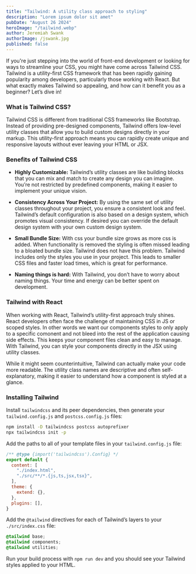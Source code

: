 ```yaml
---
title: "Tailwind: A utility class approach to styling"
description: "Lorem ipsum dolor sit amet"
pubDate: "August 26 2024"
heroImage: "/tailwind.webp"
author: Jeremiah Swank
authorImage: /jswank.jpg
published: false
---
```


If you're just stepping into the world of front-end development or looking for ways to streamline your CSS, you might have come across Tailwind CSS. Tailwind is a utility-first CSS framework that has been rapidly gaining popularity among developers, particularly those working with React. But what exactly makes Tailwind so appealing, and how can it benefit you as a beginner? Let’s dive in!

### What is Tailwind CSS?

Tailwind CSS is different from traditional CSS frameworks like Bootstrap. Instead of providing pre-designed components, Tailwind offers low-level utility classes that allow you to build custom designs directly in your markup. This utility-first approach means you can rapidly create unique and responsive layouts without ever leaving your HTML or JSX.

### Benefits of Tailwind CSS

* **Highly Customizable:** Tailwind’s utility classes are like building blocks that you can mix and match to create any design you can imagine. You’re not restricted by predefined components, making it easier to implement your unique vision.

* **Consistency Across Your Project:** By using the same set of utility classes throughout your project, you ensure a consistent look and feel. Tailwind’s default configuration is also based on a design system, which promotes visual consistency. If desired you can override the default design system with your own custom design system.

* **Small Bundle Size:** With css your bundle size grows as more css is added. When functionality is removed the styling is often missed leading to a bloated bundle size. Tailwind does not have this problem. Tailwind includes only the styles you use in your project. This leads to smaller CSS files and faster load times, which is great for performance.

* **Naming things is hard:** With Tailwind, you don’t have to worry about naming things. Your time and energy can be better spent on development.

### Tailwind with React

When working with React, Tailwind’s utility-first approach truly shines. React developers often face the challenge of maintaining CSS in JS or scoped styles. In other words we want our components styles to only apply to a specific comonent and not bleed into the rest of the application causing side effects. This keeps your component files clean and easy to manage.  With Tailwind, you can style your components directly in the JSX using utility classes. 

While it might seem counterintuitive, Tailwind can actually make your code more readable. The utility class names are descriptive and often self-explanatory, making it easier to understand how a component is styled at a glance.

### Installing Tailwind

Install `tailwindcss` and its peer dependencies, then generate your `tailwind.config.js` and `postcss.config.js` files:

```bash
npm install -D tailwindcss postcss autoprefixer
npx tailwindcss init -p
```

Add the paths to all of your template files in your `tailwind.config.js` file:

```js
/** @type {import('tailwindcss').Config} */
export default {
  content: [
    "./index.html",
    "./src/**/*.{js,ts,jsx,tsx}",
  ],
  theme: {
    extend: {},
  },
  plugins: [],
}
```

Add the `@tailwind` directives for each of Tailwind’s layers to your `./src/index.css` file:

```css
@tailwind base;
@tailwind components;
@tailwind utilities;
```

Run your build process with `npm run dev` and you should see your Tailwind styles applied to your HTML.


